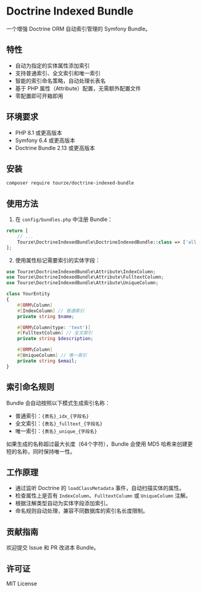 # Doctrine Indexed Bundle

一个增强 Doctrine ORM 自动索引管理的 Symfony Bundle。

## 特性

- 自动为指定的实体属性添加索引
- 支持普通索引、全文索引和唯一索引
- 智能的索引命名策略，自动处理长表名
- 基于 PHP 属性（Attribute）配置，无需额外配置文件
- 零配置即可开箱即用

## 环境要求

- PHP 8.1 或更高版本
- Symfony 6.4 或更高版本
- Doctrine Bundle 2.13 或更高版本

## 安装

```bash
composer require tourze/doctrine-indexed-bundle
```

## 使用方法

1. 在 `config/bundles.php` 中注册 Bundle：

```php
return [
    // ...
    Tourze\DoctrineIndexedBundle\DoctrineIndexedBundle::class => ['all' => true],
];
```

2. 使用属性标记需要索引的实体字段：

```php
use Tourze\DoctrineIndexedBundle\Attribute\IndexColumn;
use Tourze\DoctrineIndexedBundle\Attribute\FulltextColumn;
use Tourze\DoctrineIndexedBundle\Attribute\UniqueColumn;

class YourEntity
{
    #[ORM\Column]
    #[IndexColumn] // 普通索引
    private string $name;

    #[ORM\Column(type: 'text')]
    #[FulltextColumn] // 全文索引
    private string $description;

    #[ORM\Column]
    #[UniqueColumn] // 唯一索引
    private string $email;
}
```

## 索引命名规则

Bundle 会自动按照以下模式生成索引名称：

- 普通索引：`{表名}_idx_{字段名}`
- 全文索引：`{表名}_fulltext_{字段名}`
- 唯一索引：`{表名}_unique_{字段名}`

如果生成的名称超过最大长度（64个字符），Bundle 会使用 MD5 哈希来创建更短的名称，同时保持唯一性。

## 工作原理

- 通过监听 Doctrine 的 `loadClassMetadata` 事件，自动扫描实体的属性。
- 检查属性上是否有 `IndexColumn`、`FulltextColumn` 或 `UniqueColumn` 注解。
- 根据注解类型自动为实体字段添加索引。
- 命名规则自动处理，兼容不同数据库的索引名长度限制。

## 贡献指南

欢迎提交 Issue 和 PR 改进本 Bundle。

## 许可证

MIT License
